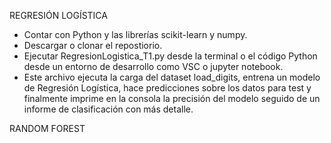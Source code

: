 REGRESIÓN LOGÍSTICA

- Contar con Python y las librerías scikit-learn y numpy.
- Descargar o clonar el repostiorio.
- Ejecutar RegresionLogistica_T1.py desde la terminal o el código Python desde un entorno de desarrollo como VSC o jupyter notebook.
- Este archivo ejecuta la carga del dataset load_digits, entrena un modelo de Regresión Logística, hace predicciones sobre los datos para test y finalmente imprime en la consola la precisión del modelo seguido de un informe de clasificación con más detalle.

RANDOM FOREST
